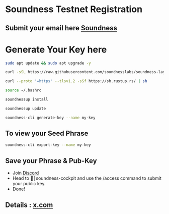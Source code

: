 # Soundness Testnet Registration
## Submit your email here [Soundness](https://soundness.xyz/)

# Generate Your Key here
```bash
sudo apt update && sudo apt upgrade -y
```

```bash
curl -sSL https://raw.githubusercontent.com/soundnesslabs/soundness-layer/main/soundnessup/install | bash
```
```bash
curl --proto '=https' --tlsv1.2 -sSf https://sh.rustup.rs/ | sh
```
```bash
source ~/.bashrc
```
```bash
soundnessup install
```
```bash
soundnessup update
```
```bash
soundness-cli generate-key --name my-key
```
## To view your Seed Phrase
```bash
soundness-cli export-key --name my-key
```
## Save your Phrase & Pub-Key
- Join [Discord](https://soundness.xyz/)
- Head to ⁠🐬│soundness-cockpit and use the /access command to submit your public key.
- Done!

## Details : [x.com](https://x.com/SoundnessLabs/status/1902389758527152586)
